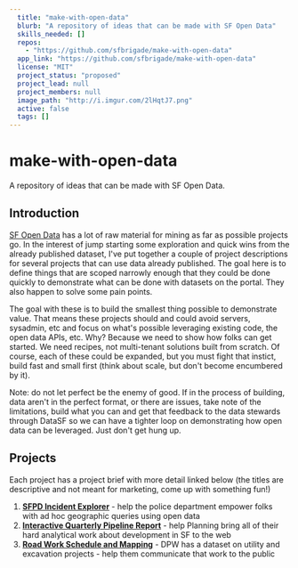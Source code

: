 ```yaml
---
  title: "make-with-open-data"
  blurb: "A repository of ideas that can be made with SF Open Data"
  skills_needed: []
  repos: 
    - "https://github.com/sfbrigade/make-with-open-data"
  app_link: "https://github.com/sfbrigade/make-with-open-data"
  license: "MIT"
  project_status: "proposed"
  project_lead: null
  project_members: null
  image_path: "http://i.imgur.com/2lHqtJ7.png"
  active: false
  tags: []
---
```

# make-with-open-data
A repository of ideas that can be made with SF Open Data.

## Introduction
[SF Open Data](https://data.sfgov.org) has a lot of raw material for mining as far as possible projects go. In the interest of jump starting some exploration and quick wins from the already published dataset, I've put together a couple of project descriptions for several projects that can use data already published. The goal here is to define things that are scoped narrowly enough that they could be done quickly to demonstrate what can be done with datasets on the portal. They also happen to solve some pain points.

The goal with these is to build the smallest thing possible to demonstrate value. That means these projects should and could avoid servers, sysadmin, etc and focus on what's possible leveraging existing code, the open data APIs, etc. Why? Because we need to show how folks can get started. We need recipes, not multi-tenant solutions built from scratch. Of course, each of these could be expanded, but you must fight that instict, build fast and small first (think about scale, but don't become encumbered by it).

Note: do not let perfect be the enemy of good. If in the process of building, data aren't in the perfect format, or there are issues, take note of the limitations, build what you can and get that feedback to the data stewards through DataSF so we can have a tighter loop on demonstrating how open data can be leveraged. Just don't get hung up.

## Projects
Each project has a project brief with more detail linked below (the titles are descriptive and not meant for marketing, come up with something fun!)

1. [**SFPD Incident Explorer**](https://github.com/sfbrigade/make-with-open-data/blob/master/sfpd-incident-explorer.md) - help the police department empower folks with ad hoc geographic queries using open data
2. [**Interactive Quarterly Pipeline Report**](https://github.com/sfbrigade/make-with-open-data/blob/master/quarterly-planning-reports.md) - help Planning bring all of their hard analytical work about development in SF to the web
3. [**Road Work Schedule and Mapping**](https://github.com/sfbrigade/make-with-open-data/blob/master/road-work-schedule.md) - DPW has a dataset on utility and excavation projects - help them communicate that work to the public
